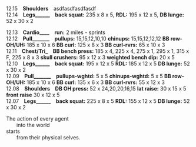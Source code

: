 
12.15 **Shoulders** asdfasdfasdfasdf  
12.14 **Legs______** **back squat:** 235 x 8 x 5, **RDL:** 195 x 12 x 5, **DB lunge:** 52 x 30 x 2   

12.13 **Cardio____** **run:** 2 miles - sprints  
12.12 **Pull_______** **pullups:** 15,15,12,10,10 **chinups:** 15,15,12,12,12 **BB row-OH/UH:** 185 x 10 x 6 **BB curl:** 125 x 8 x 3 **BB curl-rvrs:** 65 x 10 x 3  
12.11 **Chest/Tri_** **BB bench press:** 185 x 4, 225 x 4, 275 x 1, 295 x 1, 315 x F, 225 x 8 x 3 **skull crushers:** 95 x 12 x 3 **weighted bench dip:** 20 x 5  
12.10 **Legs______** **back squat:** 195 x 12 x 5 **RDL:** 185 x 12 x 5 **DB lunge:** 52 x 30 x 2  
12.09 **Pull_______** **pullups-wghtd:** 5 x 5 **chinups-wghtd:** 5 x 5 **BB row-OH/UH:** 185 x 10 x 6 **BB curl:** 135 x 6 x 3 **BB curl-rvrs:** 55 x 12 x 3  
12.08 **Shoulders** **DB OH press:** 52 x 24,20,20,16,15 **lat raise:** 30 x 15 x 5 **front raise** 30 x 12 x 5  
12.07 **Legs______** **back squat:** 225 x 8 x 5 **RDL:** 155 x 12 x 5 **DB lunge:** 52 x 30 x 2   


The action of every agent <br />
  into the world <br />
starts <br />
  from their physical selves. <br />

